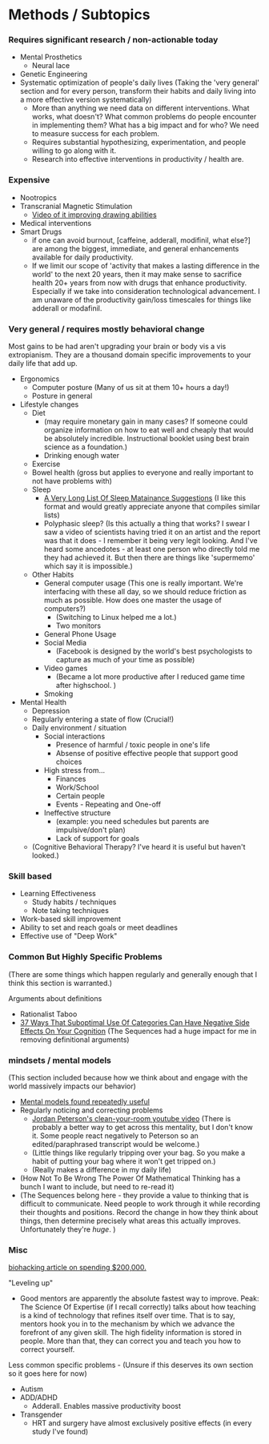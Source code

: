 <!-- TITLE: Human Enhancement -->
<!-- SUBTITLE: A quick summary of Human Enhancement -->

# Methods / Subtopics

### Requires significant research / non-actionable today
* Mental Prosthetics
	* Neural lace
* Genetic Engineering
* Systematic optimization of people's daily lives (Taking the 'very general' section and for every person, transform their habits and daily living into a more effective version systematically) 
	* More than anything we need data on different interventions. What works, what doesn't? What common problems do people encounter in implementing them? What has a big impact and for who? We need to measure success for each problem.
	* Requires substantial hypothesizing, experimentation, and people willing to go along with it.
	* Research into effective interventions in productivity / health are.


### Expensive 
* Nootropics
* Transcranial Magnetic Stimulation
	* [Video of it improving drawing abilities](https://www.youtube.com/watch?v=JiP22kTxq_g)
* Medical interventions
* Smart Drugs
	*  if one can avoid burnout, [caffeine, adderall, modifinil, what else?] are among the biggest, immediate, and general enhancements available for  daily productivity.   
	* If we limit our scope of 'activity that makes a lasting difference in the world' to the next 20 years, then it may make sense to sacrifice health 20+ years from now with drugs that enhance productivity. Especially if we take into consideration technological advancement. I am unaware of the productivity gain/loss timescales for things like adderall or modafinil. 

### Very general / requires mostly behavioral change

Most gains to be had aren't upgrading your brain or body vis a vis extropianism. They are a thousand domain specific improvements to your daily life that add up.  

* Ergonomics
	* Computer posture (Many of us sit at them 10+ hours a day!)
	* Posture in general
* Lifestyle changes
	* Diet 
		* (may require monetary gain in many cases? If someone could organize information on how to eat well and cheaply that would be absolutely incredible. Instructional booklet using best brain science as a foundation.)
		* Drinking enough water
	* Exercise 
	* Bowel health (gross but applies to everyone and really important to not have problems with)
	* Sleep 
		* [A Very Long List Of Sleep Matainance Suggestions](https://www.lesswrong.com/posts/9JFMhW9YHoTKbQEY2/a-very-long-list-of-sleep-maintenance-suggestions) (I like this format and would greatly appreciate anyone that compiles similar lists)
		* Polyphasic sleep? (Is this actually a thing that works? I swear I saw a video of scientists having tried it on an artist and the report was that it does - I remember it being very legit looking. And I've heard some ancedotes - at least one person who directly told me they had achieved it. But then there are things like 'supermemo' which say it is impossible.)
	* Other Habits
		* General computer usage (This one is really important. We're interfacing with these all day, so we should reduce friction as much as possible. How does one master the usage of computers?) 
			* (Switching to Linux helped me a lot.)
			* Two monitors			 
		* General Phone Usage
		* Social Media
			* (Facebook is designed by the world's best psychologists to capture as much of your time as possible)
		* Video games 
			* (Became a lot more productive after I reduced game time after highschool. )
		* Smoking
* Mental Health
	* Depression
	* Regularly entering a state of flow (Crucial!)
	* Daily environment / situation
		* Social interactions
			* Presence of harmful / toxic people in one's life
			* Absense of positive effective people that support good choices
		* High stress from...
			* Finances
			* Work/School
			* Certain people
			* Events - Repeating and One-off
		* Ineffective structure 
			* (example: you need schedules but parents are impulsive/don't plan)
			* Lack of support for goals
	* (Cognitive Behavioral Therapy? I've heard it is useful but haven't looked.)

	
### Skill based
* Learning Effectiveness
	* Study habits / techniques
	* Note taking techniques
* Work-based skill improvement
* Ability to set and reach goals or meet deadlines
* Effective use of "Deep Work" 



### Common But Highly Specific Problems

(There are some things which happen regularly and generally enough that I think this section is warranted.)


Arguments about definitions
* Rationalist Taboo 
* [37 Ways That Suboptimal Use Of Categories Can Have Negative Side Effects On Your Cognition](https://www.readthesequences.com/Thirty-Seven-Ways-That-Words-Can-Be-Wrong) (The Sequences had a huge impact for me in removing definitional arguments)

### mindsets / mental models 

(This section included because how we think about and engage with the world massively impacts our behavior) 
* [Mental models found repeatedly useful](https://medium.com/@yegg/mental-models-i-find-repeatedly-useful-936f1cc405d)
* Regularly noticing and correcting problems
	* [Jordan Peterson's clean-your-room youtube video](https://www.youtube.com/watch?v=PE0u7-SX2hs) (There is probably a better way to get across this mentality, but I don't know it. Some people react negatively to Peterson so an edited/paraphrased transcript would be welcome.)
	* (Little things like regularly tripping over your bag. So you make a habit of putting your bag where it won't get tripped on.)
	* (Really makes a difference in my daily life)
* (How Not To Be Wrong The Power Of Mathematical Thinking has a bunch I want to include, but need to re-read it)
* (The Sequences belong here - they provide a value to thinking that is difficult to communicate. Need people to work through it while recording their thoughts and positions. Record the change in how they think about things, then determine precisely what areas this actually improves. Unfortunately they're *huge*. )

### Misc

[biohacking article on spending $200,000.](https://hackernoon.com/im-32-and-spent-200k-on-biohacking-became-calmer-thinner-extroverted-healthier-happier-2a2e846ae113)

"Leveling up"
* Good mentors are apparently the absolute fastest way to improve. Peak: The Science Of Expertise (if I recall correctly) talks about how teaching is a kind of technology that refines itself over time. That is to say, mentors hook you in to the mechanism by which we advance the forefront of any given skill. The high fidelity information is stored in people. More than that, they can correct you and teach you how to correct yourself. 

Less common specific problems - (Unsure if this deserves its own section so it goes here for now)
* Autism 
* ADD/ADHD
	* Adderall. Enables massive productivity boost
* Transgender 
	* HRT and surgery have almost exclusively positive effects (in every study I've found)